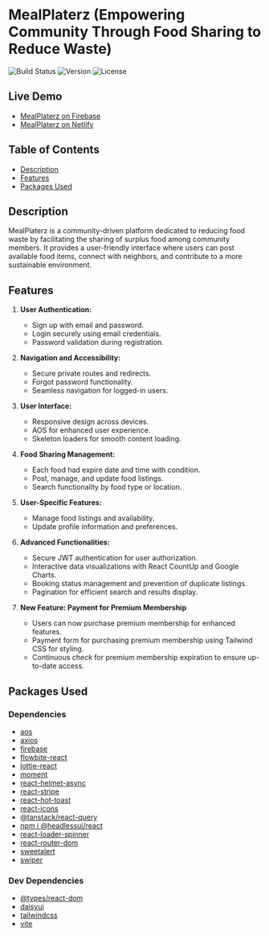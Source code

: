 # MealPlaterz (Empowering Community Through Food Sharing to Reduce Waste)

![Build Status](https://img.shields.io/badge/build-passing-brightgreen)
![Version](https://img.shields.io/badge/version-1.0.0-blue)
![License](https://img.shields.io/badge/license-MIT-green)

## Live Demo

- [MealPlaterz on Firebase](https://foodshare-3bbc0.web.app)
- [MealPlaterz on Netlify](https://mealplaterz.netlify.app)

## Table of Contents

- [Description](#description)
- [Features](#features)
- [Packages Used](#packages-used)

## Description

MealPlaterz is a community-driven platform dedicated to reducing food waste by facilitating the sharing of surplus food among community members. It provides a user-friendly interface where users can post available food items, connect with neighbors, and contribute to a more sustainable environment.

## Features

1. **User Authentication:**

   - Sign up with email and password.
   - Login securely using email credentials.
   - Password validation during registration.

2. **Navigation and Accessibility:**

   - Secure private routes and redirects.
   - Forgot password functionality.
   - Seamless navigation for logged-in users.

3. **User Interface:**

   - Responsive design across devices.
   - AOS for enhanced user experience.
   - Skeleton loaders for smooth content loading.

4. **Food Sharing Management:**

   - Each food had expire date and time with condition.
   - Post, manage, and update food listings.
   - Search functionality by food type or location.

5. **User-Specific Features:**

   - Manage food listings and availability.
   - Update profile information and preferences.

6. **Advanced Functionalities:**

   - Secure JWT authentication for user authorization.
   - Interactive data visualizations with React CountUp and Google Charts.
   - Booking status management and prevention of duplicate listings.
   - Pagination for efficient search and results display.

7. **New Feature: Payment for Premium Membership**

   - Users can now purchase premium membership for enhanced features.
   - Payment form for purchasing premium membership using Tailwind CSS for styling.
   - Continuous check for premium membership expiration to ensure up-to-date access.

## Packages Used

### Dependencies

- [aos](https://www.npmjs.com/package/aos)
- [axios](https://www.npmjs.com/package/axios)
- [firebase](https://www.npmjs.com/package/firebase)
- [flowbite-react](https://www.npmjs.com/package/flowbite-react)
- [lottie-react](https://www.npmjs.com/package/lottie-react)
- [moment](https://www.npmjs.com/package/moment)
- [react-helmet-async](https://www.npmjs.com/package/react-helmet-async)
- [react-stripe](https://github.com/stripe/react-stripe-js)
- [react-hot-toast](https://www.npmjs.com/package/react-hot-toast)
- [react-icons](https://www.npmjs.com/package/react-icons)
- [@tanstack/react-query](https://www.npmjs.com/package/@tanstack/react-query)
- [npm i @headlessui/react](https://www.npmjs.com/package/@headlessui/react)
- [react-loader-spinner](https://www.npmjs.com/package/react-loader-spinner)
- [react-router-dom](https://www.npmjs.com/package/react-router-dom)
- [sweetalert](https://www.npmjs.com/package/sweetalert)
- [swiper](https://www.npmjs.com/package/swiper)

### Dev Dependencies

- [@types/react-dom](https://www.npmjs.com/package/@types/react-dom)
- [daisyui](https://daisyui.com/docs/install)
- [tailwindcss](https://tailwindcss.com/docs/guides/vite)
- [vite](https://www.npmjs.com/package/vite)
